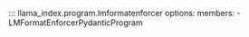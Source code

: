 ::: llama_index.program.lmformatenforcer
    options:
      members:
        - LMFormatEnforcerPydanticProgram
